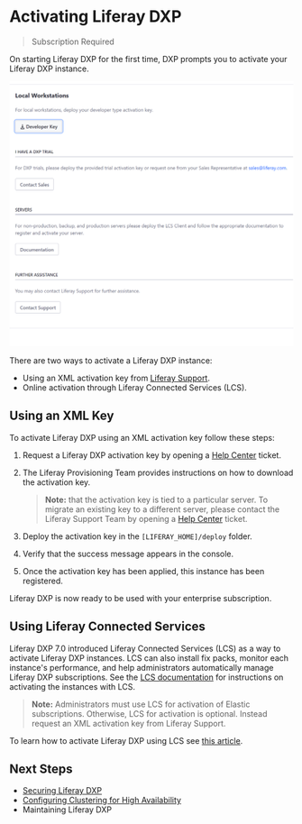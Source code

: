 # Activating Liferay DXP

> Subscription Required

On starting Liferay DXP for the first time, DXP prompts you to activate your Liferay DXP instance.

![Liferay DXP prompts you with this page to activate your DXP instance.](./activating-liferay-dxp/images/01.png)

There are two ways to activate a Liferay DXP instance:

* Using an XML activation key from [Liferay Support](https://help.liferay.com/hc/en-us).
* Online activation through Liferay Connected Services (LCS).

## Using an XML Key

To activate Liferay DXP using an XML activation key follow these steps:

1. Request a Liferay DXP activation key by opening a [Help Center](https://liferay-support.zendesk.com/agent/) ticket.

1. The Liferay Provisioning Team provides instructions on how to download the activation key.

    > **Note:** that the activation key is tied to a particular server. To migrate an existing key to a different server, please contact the Liferay Support Team by opening a [Help Center](https://liferay-support.zendesk.com/agent/) ticket.

1. Deploy the activation key in the `[LIFERAY_HOME]/deploy` folder.

1. Verify that the success message appears in the console.

    <!-- ```
    success message example
    ``` -->

1. Once the activation key has been applied, this instance has been registered.

Liferay DXP is now ready to be used with your enterprise subscription.

## Using Liferay Connected Services

Liferay DXP 7.0 introduced Liferay Connected Services (LCS) as a way to activate Liferay DXP instances. LCS can also install fix packs, monitor each instance's performance, and help administrators automatically manage Liferay DXP subscriptions. See the [LCS documentation](https://help.liferay.com/hc/articles/360029032071-Introduction-to-Managing-Liferay-DXP-with-Liferay-Connected-Services) for instructions on activating the instances with LCS.

> **Note:** Administrators must use LCS for activation of Elastic subscriptions. Otherwise, LCS for activation is optional. Instead request an XML activation key from Liferay Support.

To learn how to activate Liferay DXP using LCS see [this article](https://help.liferay.com/hc/articles/360029032071-Introduction-to-Managing-Liferay-DXP-with-Liferay-Connected-Services).

## Next Steps 

* [Securing Liferay DXP](../05-securing-liferay/01-securing-liferay.md)
* [Configuring Clustering for High Availability](./01-performance-and-scalability/01-configuring-clustering/01-introduction-to-clustering-liferay-dxp.md)
* Maintaining Liferay DXP

